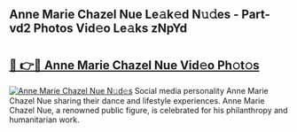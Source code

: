 ## Anne Marie Chazel Nue Le𝚊k𝚎d N𝚞𝚍es - Part-vd2 Photos Vid𝚎o Le𝚊ks zNpYd

# <h2><a href="http://fb6hrb.evod.top/?m=Anne+Marie+Chazel+Nue">🔗 👉🔴 Anne Marie Chazel Nue Vid𝚎o Ph𝚘t𝚘s</a></h2>

[![Anne Marie Chazel Nue N𝚞d𝚎s](https://i.imgur.com/8V9OHl7.gif)](http://fb6hrb.evod.top/?m=Anne+Marie+Chazel+Nue)
Social media personality Anne Marie Chazel Nue sharing their dance and lifestyle experiences. Anne Marie Chazel Nue, a renowned public figure, is celebrated for his philanthropy and humanitarian work. 
